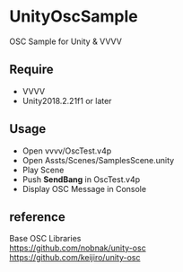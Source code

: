 # UnityOscSample
OSC Sample for Unity & VVVV

## Require
- VVVV
- Unity2018.2.21f1 or later

## Usage
- Open vvvv/OscTest.v4p
- Open Assts/Scenes/SamplesScene.unity
- Play Scene
- Push **SendBang** in OscTest.v4p
- Display OSC Message in Console

## reference

Base OSC Libraries  
https://github.com/nobnak/unity-osc  
https://github.com/keijiro/unity-osc
